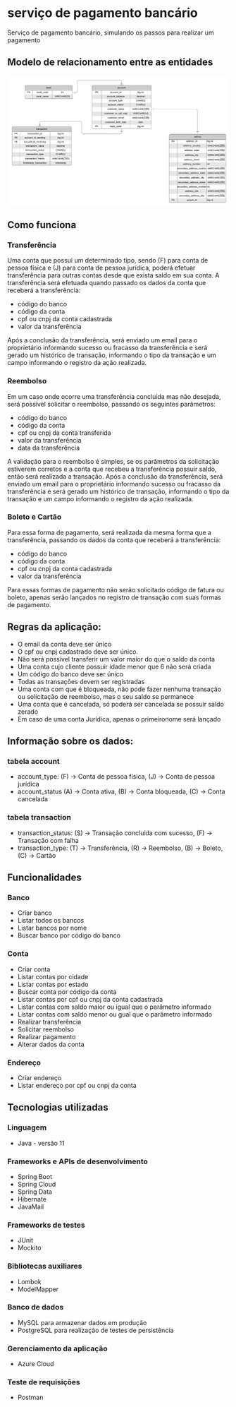 # serviço de pagamento bancário
Serviço de pagamento bancário, simulando os passos para realizar um pagamento

## Modelo de relacionamento entre as entidades
![entity-relationship-model](entity-relationship-model-1.0.jpeg)




## Como funciona

### Transferência
Uma conta que possui um determinado tipo, sendo (F) para conta de pessoa física e (J) para conta de pessoa jurídica, poderá efetuar transferência para outras contas desde que exista saldo em sua conta. A transferência será efetuada quando passado os dados da conta que receberá a transferência:
- código do banco
- código da conta
- cpf ou cnpj da conta cadastrada
- valor da transferência
  
 Após a conclusão da transferência, será enviado um email para o proprietário informando sucesso ou fracasso da transferência e será gerado um histórico de transação, informando o tipo da transação e um campo informando o registro da ação
  realizada.

### Reembolso
Em um caso onde ocorre uma transferência concluída mas não desejada, será possível solicitar o reembolso, passando os seguintes parâmetros:
- código do banco
- código da conta
- cpf ou cnpj da conta transferida
- valor da transferência
- data da transferência

A validação para o reembolso é simples, se os parâmetros da solicitação estiverem corretos e a conta que recebeu a transferência possuir saldo, então será realizada a transação. Após a conclusão da transferência, será enviado um email para o proprietário informando sucesso ou fracasso da transferência e será gerado um histórico de transação, informando o tipo da transação e um campo informando o registro da ação realizada.

### Boleto e Cartão
Para essa forma de pagamento, será realizada da mesma forma que a transferência, passando os dados da conta que receberá a transferência:
- código do banco
- código da conta
- cpf ou cnpj da conta cadastrada
- valor da transferência

Para essas formas de pagamento não serão solicitado código de fatura ou boleto, apenas serão lançados no registro de transação com suas formas de pagamento.


## Regras da aplicação:

- O email da conta deve ser único
- O cpf ou cnpj cadastrado deve ser único.
- Não será possível transferir um valor maior do que o saldo da conta
- Uma conta cujo cliente possuir idade menor que 6 não será criada
- Um código do banco deve ser único
- Todas as transações devem ser registradas
- Uma conta com que é bloqueada, não pode fazer nenhuma transação ou solicitação de reembolso, mas o seu saldo se permanece
- Uma conta que é cancelada, só poderá ser cancelada se possuir saldo zerado
- Em caso de uma conta Jurídica, apenas o primeironome será lançado


## Informação sobre os dados:
### tabela account

- account_type: (F) -> Conta de pessoa física, (J) -> Conta de pessoa jurídica
- account_status (A) -> Conta ativa, (B) -> Conta bloqueada, (C) -> Conta cancelada

### tabela transaction

- transaction_status: (S) -> Transação concluída com sucesso, (F) -> Transação com falha
- transaction_type: (T) -> Transferência, (R) -> Reembolso, (B) -> Boleto, (C) -> Cartão



## Funcionalidades
### Banco
- Criar banco
- Listar todos os bancos
- Listar bancos por nome
- Buscar banco por código do banco


### Conta
- Criar conta
- Listar contas por cidade
- Listar contas por estado
- Buscar conta por código da conta
- Listar contas por cpf ou cnpj da conta cadastrada
- Listar contas com saldo maior ou igual que o parâmetro informado
- Listar contas com saldo menor ou gual que o parâmetro informado
- Realizar transferência
- Solicitar reembolso
- Realizar pagamento
- Alterar dados da conta

### Endereço
- Criar endereço
- Listar endereço por cpf ou cnpj da conta



## Tecnologias utilizadas

### Linguagem
- Java - versão 11

### Frameworks e APIs de desenvolvimento
- Spring Boot
- Spring Cloud
- Spring Data
- Hibernate
- JavaMail

### Frameworks de testes
- JUnit
- Mockito

### Bibliotecas auxiliares
- Lombok
- ModelMapper

### Banco de dados
- MySQL para armazenar dados em produção
- PostgreSQL para realização de testes de persistência

### Gerenciamento da aplicação
- Azure Cloud

### Teste de requisições
- Postman
